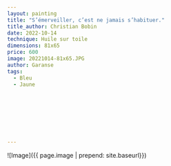 ```yaml
---
layout: painting
title: "S’émerveiller, c’est ne jamais s’habituer."                     
title_author: Christian Bobin                                      
date: 2022-10-14
technique: Huile sur toile 
dimensions: 81x65
price: 600
image: 20221014-81x65.JPG
author: Garanse
tags:
  - Bleu
  - Jaune
  
  
  
  
  
  
  
  
---
```

![Image]({{ page.image | prepend: site.baseurl}})

